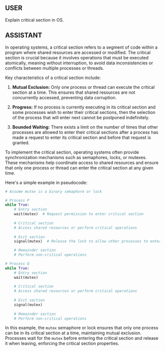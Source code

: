 ## USER
Explain critical section in OS.

## ASSISTANT
In operating systems, a critical section refers to a segment of code within a program where shared resources are accessed or modified. The critical section is crucial because it involves operations that must be executed atomically, meaning without interruption, to avoid data inconsistencies or conflicts between multiple processes or threads.

Key characteristics of a critical section include:

1. **Mutual Exclusion:** Only one process or thread can execute the critical section at a time. This ensures that shared resources are not concurrently accessed, preventing data corruption.

2. **Progress:** If no process is currently executing in its critical section and some processes wish to enter their critical sections, then the selection of the process that will enter next cannot be postponed indefinitely.

3. **Bounded Waiting:** There exists a limit on the number of times that other processes are allowed to enter their critical sections after a process has made a request to enter its critical section and before that request is granted.

To implement the critical section, operating systems often provide synchronization mechanisms such as semaphores, locks, or mutexes. These mechanisms help coordinate access to shared resources and ensure that only one process or thread can enter the critical section at any given time.

Here's a simple example in pseudocode:

```python
# Assume mutex is a binary semaphore or lock

# Process P
while True:
    # Entry section
    wait(mutex)  # Request permission to enter critical section
    
    # Critical section
    # Access shared resources or perform critical operations
    
    # Exit section
    signal(mutex)  # Release the lock to allow other processes to enter

    # Remainder section
    # Perform non-critical operations

# Process Q
while True:
    # Entry section
    wait(mutex)
    
    # Critical section
    # Access shared resources or perform critical operations
    
    # Exit section
    signal(mutex)
    
    # Remainder section
    # Perform non-critical operations
```

In this example, the `mutex` semaphore or lock ensures that only one process can be in its critical section at a time, maintaining mutual exclusion. Processes wait for the `mutex` before entering the critical section and release it when leaving, enforcing the critical section properties.